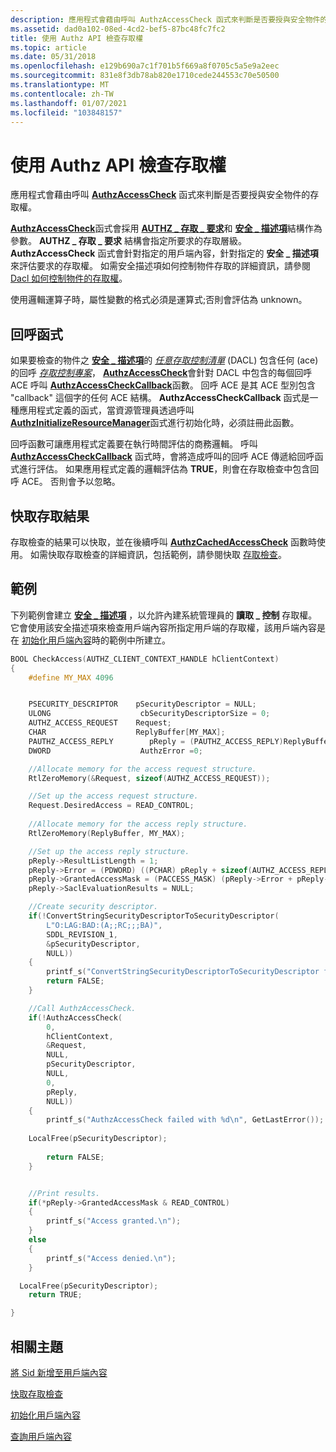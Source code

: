 ```yaml
---
description: 應用程式會藉由呼叫 AuthzAccessCheck 函式來判斷是否要授與安全物件的存取權。
ms.assetid: dad0a102-08ed-4cd2-bef5-87bc48fc7fc2
title: 使用 Authz API 檢查存取權
ms.topic: article
ms.date: 05/31/2018
ms.openlocfilehash: e129b690a7c1f701b5f669a8f0705c5a5e9a2eec
ms.sourcegitcommit: 831e8f3db78ab820e1710cede244553c70e50500
ms.translationtype: MT
ms.contentlocale: zh-TW
ms.lasthandoff: 01/07/2021
ms.locfileid: "103848157"
---
```

# <a name="checking-access-with-authz-api"></a>使用 Authz API 檢查存取權

應用程式會藉由呼叫 [**AuthzAccessCheck**](/windows/desktop/api/Authz/nf-authz-authzaccesscheck) 函式來判斷是否要授與安全物件的存取權。

[**AuthzAccessCheck**](/windows/desktop/api/Authz/nf-authz-authzaccesscheck)函式會採用 [**AUTHZ \_ 存取 \_ 要求**](/windows/desktop/api/Authz/ns-authz-authz_access_request)和 [**安全 \_ 描述項**](/windows/desktop/api/Winnt/ns-winnt-security_descriptor)結構作為參數。 **AUTHZ \_ 存取 \_ 要求** 結構會指定所要求的存取層級。 **AuthzAccessCheck** 函式會針對指定的用戶端內容，針對指定的 **安全 \_ 描述項** 來評估要求的存取權。 如需安全描述項如何控制物件存取的詳細資訊，請參閱 [Dacl 如何控制物件的存取權](how-dacls-control-access-to-an-object.md)。

使用邏輯運算子時，屬性變數的格式必須是運算式;否則會評估為 unknown。

## <a name="callback-function"></a>回呼函式

如果要檢查的物件之 [**安全 \_ 描述項**](/windows/desktop/api/Winnt/ns-winnt-security_descriptor)的 [*任意存取控制清單*](/windows/desktop/SecGloss/d-gly) (DACL) 包含任何 (ace) 的回呼 [*存取控制專案*](/windows/desktop/SecGloss/a-gly)， [**AuthzAccessCheck**](/windows/desktop/api/Authz/nf-authz-authzaccesscheck)會針對 DACL 中包含的每個回呼 ACE 呼叫 [**AuthzAccessCheckCallback**](authzaccesscheckcallback.md)函數。 回呼 ACE 是其 ACE 型別包含 "callback" 這個字的任何 ACE 結構。 **AuthzAccessCheckCallback** 函式是一種應用程式定義的函式，當資源管理員透過呼叫 [**AuthzInitializeResourceManager**](/windows/desktop/api/Authz/nf-authz-authzinitializeresourcemanager)函式進行初始化時，必須註冊此函數。

回呼函數可讓應用程式定義要在執行時間評估的商務邏輯。 呼叫 [**AuthzAccessCheckCallback**](authzaccesscheckcallback.md) 函式時，會將造成呼叫的回呼 ACE 傳遞給回呼函式進行評估。 如果應用程式定義的邏輯評估為 **TRUE**，則會在存取檢查中包含回呼 ACE。 否則會予以忽略。

## <a name="caching-access-results"></a>快取存取結果

存取檢查的結果可以快取，並在後續呼叫 [**AuthzCachedAccessCheck**](/windows/desktop/api/Authz/nf-authz-authzcachedaccesscheck) 函數時使用。 如需快取存取檢查的詳細資訊，包括範例，請參閱快取 [存取檢查](caching-access-checks.md)。

## <a name="example"></a>範例

下列範例會建立 [**安全 \_ 描述項**](/windows/desktop/api/Winnt/ns-winnt-security_descriptor) ，以允許內建系統管理員的 **讀取 \_ 控制** 存取權。 它會使用該安全描述項來檢查用戶端內容所指定用戶端的存取權，該用戶端內容是在 [初始化用戶端內容](initializing-a-client-context.md)時的範例中所建立。


```C++
BOOL CheckAccess(AUTHZ_CLIENT_CONTEXT_HANDLE hClientContext)
{
    #define MY_MAX 4096


    PSECURITY_DESCRIPTOR    pSecurityDescriptor = NULL;
    ULONG                    cbSecurityDescriptorSize = 0;
    AUTHZ_ACCESS_REQUEST    Request;
    CHAR                    ReplyBuffer[MY_MAX];
    PAUTHZ_ACCESS_REPLY        pReply = (PAUTHZ_ACCESS_REPLY)ReplyBuffer;
    DWORD                    AuthzError =0;

    //Allocate memory for the access request structure.
    RtlZeroMemory(&Request, sizeof(AUTHZ_ACCESS_REQUEST));

    //Set up the access request structure.
    Request.DesiredAccess = READ_CONTROL;
    
    //Allocate memory for the access reply structure.
    RtlZeroMemory(ReplyBuffer, MY_MAX);

    //Set up the access reply structure.
    pReply->ResultListLength = 1;
    pReply->Error = (PDWORD) ((PCHAR) pReply + sizeof(AUTHZ_ACCESS_REPLY));
    pReply->GrantedAccessMask = (PACCESS_MASK) (pReply->Error + pReply->ResultListLength);
    pReply->SaclEvaluationResults = NULL;

    //Create security descriptor.
    if(!ConvertStringSecurityDescriptorToSecurityDescriptor(
        L"O:LAG:BAD:(A;;RC;;;BA)",
        SDDL_REVISION_1,
        &pSecurityDescriptor,
        NULL))
    {
        printf_s("ConvertStringSecurityDescriptorToSecurityDescriptor failed with %d\n", GetLastError()); 
        return FALSE;
    }

    //Call AuthzAccessCheck.
    if(!AuthzAccessCheck(
        0,
        hClientContext,
        &Request,
        NULL,
        pSecurityDescriptor,
        NULL,
        0,
        pReply,
        NULL))
    {
        printf_s("AuthzAccessCheck failed with %d\n", GetLastError());
        
    LocalFree(pSecurityDescriptor);
    
        return FALSE;
    }


    //Print results.
    if(*pReply->GrantedAccessMask & READ_CONTROL)
    {
        printf_s("Access granted.\n");
    }
    else
    {
        printf_s("Access denied.\n");
    }

  LocalFree(pSecurityDescriptor);
    return TRUE;

}
```



## <a name="related-topics"></a>相關主題

<dl> <dt>

[將 Sid 新增至用戶端內容](adding-sids-to-a-client-context.md)
</dt> <dt>

[快取存取檢查](caching-access-checks.md)
</dt> <dt>

[初始化用戶端內容](initializing-a-client-context.md)
</dt> <dt>

[查詢用戶端內容](querying-a-client-context.md)
</dt> </dl>

 

 
